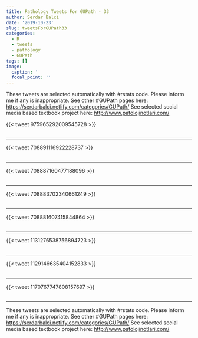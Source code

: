 ```yaml
---
title: Pathology Tweets For GUPath - 33
author: Serdar Balci
date: '2019-10-23'
slug: tweetsForGUPath33
categories:
  - R
  - tweets
  - pathology
  - GUPath
tags: []
image:
  caption: ''
  focal_point: ''
---
```



These tweets are selected automatically with #rstats code. Please inform me if any is inappropriate.
See other #GUPath pages here: https://serdarbalci.netlify.com/categories/GUPath/ 
See selected social media based textbook project here: http://www.patolojinotlari.com/

{{< tweet 975965292009545728 >}}
<br>
<br>
<hr>
{{< tweet 708891116922228737 >}}
<br>
<br>
<hr>
{{< tweet 708887160477188096 >}}
<br>
<br>
<hr>
{{< tweet 708883702340661249 >}}
<br>
<br>
<hr>
{{< tweet 708881607415844864 >}}
<br>
<br>
<hr>
{{< tweet 1131276538756894723 >}}
<br>
<br>
<hr>
{{< tweet 1129146635404152833 >}}
<br>
<br>
<hr>
{{< tweet 1170767747808157697 >}}
<br>
<br>
<hr>


These tweets are selected automatically with #rstats code. Please inform me if any is inappropriate.
See other #GUPath pages here: https://serdarbalci.netlify.com/categories/GUPath/ 
See selected social media based textbook project here: http://www.patolojinotlari.com/
